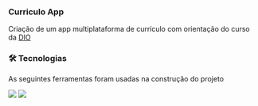 ### Curriculo App

Criação de um app multiplataforma de currículo com orientação do curso da [DIO](https://digitalinnovation.one/)


### 🛠 Tecnologias
As seguintes ferramentas foram usadas na construção do projeto

<a href="https://pt-br.reactjs.org/"><img src="https://img.shields.io/badge/react_native-%2320232a.svg?style=for-the-badge&logo=react&logoColor=%2361DAFB"/></a> <a href="https://expo.dev/"><img src="https://img.shields.io/badge/expo-1C1E24?style=for-the-badge&logo=expo&logoColor=#D04A37"/></a>
